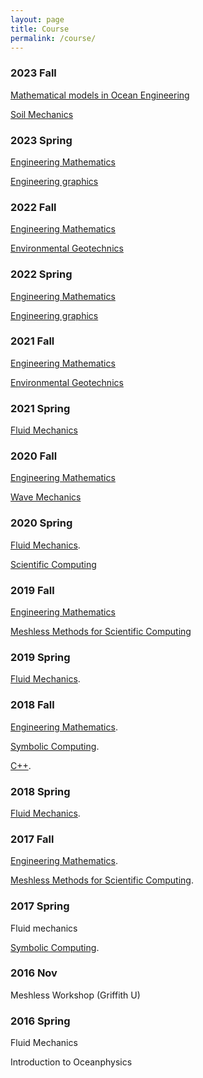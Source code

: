 ```yaml
---
layout: page
title: Course
permalink: /course/
---
```

### 2023 Fall

[Mathematical models in Ocean Engineering](https://www.dropbox.com/scl/fo/44jttw8wjgvpyteoa4ryf/h?rlkey=vzfrrov9tqqgqmqu4df19cmwu&dl=0)

[Soil Mechanics](https://www.dropbox.com/sh/ldrod6agp0e135p/AADrvsGaq_NrduabG5PLWJO8a?dl=0)
### 2023 Spring

[Engineering Mathematics](https://www.dropbox.com/sh/74dkkpfoizn8yhm/AACQYLsmeb0HRTYA-eUZvGN4a?dl=0)

[Engineering graphics](https://www.dropbox.com/sh/lofo9277gzs4x2v/AACGYYhnL4NBR2mNedukMY4Ia?dl=0)

### 2022 Fall

[Engineering Mathematics](https://www.dropbox.com/sh/74dkkpfoizn8yhm/AACQYLsmeb0HRTYA-eUZvGN4a?dl=0)

[Environmental Geotechnics](https://www.dropbox.com/sh/ldrod6agp0e135p/AADrvsGaq_NrduabG5PLWJO8a?dl=0)

### 2022 Spring

[Engineering Mathematics](https://www.dropbox.com/sh/74dkkpfoizn8yhm/AACQYLsmeb0HRTYA-eUZvGN4a?dl=0)

[Engineering graphics](https://www.dropbox.com/sh/lofo9277gzs4x2v/AACGYYhnL4NBR2mNedukMY4Ia?dl=0)

### 2021 Fall

[Engineering Mathematics](https://www.dropbox.com/sh/74dkkpfoizn8yhm/AACQYLsmeb0HRTYA-eUZvGN4a?dl=0)

[Environmental Geotechnics](https://www.dropbox.com/sh/ldrod6agp0e135p/AADrvsGaq_NrduabG5PLWJO8a?dl=0)

### 2021 Spring

[Fluid Mechanics](https://www.dropbox.com/sh/nvj9qpzeer0b83c/AAAbQ70Ypi129BhgwKRlNvOua?dl=0)

### 2020 Fall

[Engineering Mathematics](https://www.dropbox.com/sh/74dkkpfoizn8yhm/AACQYLsmeb0HRTYA-eUZvGN4a?dl=0&fbclid=IwAR08myDei5iBydggiujKy7OHzowBl-423lYhmkcsPxuVchvQkrgecG2wmjg)

[Wave Mechanics](https://www.dropbox.com/sh/sgpv6j9pom2l6xj/AAARzolw1cR51EZNMLCEKAxpa?dl=0)

### 2020 Spring

[Fluid Mechanics](https://www.dropbox.com/sh/nvj9qpzeer0b83c/AAAbQ70Ypi129BhgwKRlNvOua?dl=0).

[Scientific Computing](https://www.dropbox.com/sh/wllrpcuktamau8e/AAAy3OjuAL8pXpG8Z1PAVZa7a?dl=0)

### 2019 Fall

[Engineering Mathematics](https://www.dropbox.com/sh/74dkkpfoizn8yhm/AACQYLsmeb0HRTYA-eUZvGN4a?dl=0&fbclid=IwAR08myDei5iBydggiujKy7OHzowBl-423lYhmkcsPxuVchvQkrgecG2wmjg)

[Meshless Methods for Scientific Computing](https://www.dropbox.com/sh/d032o54gjyf5629/AABOrLNBIOQLPJ5FlKMykEkla?dl=0)

### 2019 Spring

[Fluid Mechanics](https://www.dropbox.com/sh/nvj9qpzeer0b83c/AAAbQ70Ypi129BhgwKRlNvOua?dl=0).

### 2018 Fall

[Engineering Mathematics](https://www.dropbox.com/sh/74dkkpfoizn8yhm/AACQYLsmeb0HRTYA-eUZvGN4a?dl=0).

[Symbolic Computing](https://www.dropbox.com/sh/c2wiut4i2buoaqm/AABf2pWg8jgvEvv15_sVoaama?dl=0).

[C++](https://www.dropbox.com/sh/x4bj6z4lzmhl3gi/AADopHSMEgy-5jyMS_wG4LOfa?dl=0).

### 2018 Spring

[Fluid Mechanics](https://www.dropbox.com/sh/nvj9qpzeer0b83c/AAAbQ70Ypi129BhgwKRlNvOua?dl=0).

### 2017 Fall

[Engineering Mathematics](https://www.dropbox.com/sh/74dkkpfoizn8yhm/AACQYLsmeb0HRTYA-eUZvGN4a?dl=0).

[Meshless Methods for Scientific Computing](https://www.dropbox.com/sh/d032o54gjyf5629/AABOrLNBIOQLPJ5FlKMykEkla?dl=0).

### 2017 Spring

Fluid mechanics

[Symbolic Computing](https://www.dropbox.com/sh/c2wiut4i2buoaqm/AABf2pWg8jgvEvv15_sVoaama?dl=0).

### 2016 Nov

Meshless Workshop (Griffith U)

### 2016 Spring

Fluid Mechanics

Introduction to Oceanphysics

